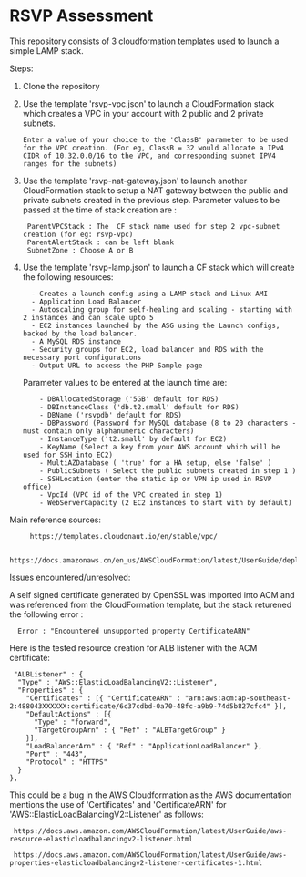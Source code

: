 # RSVP Assessment

This repository consists of 3 cloudformation templates used to launch a simple LAMP stack.

Steps:

1. Clone the repository

2. Use the template 'rsvp-vpc.json' to launch a CloudFormation stack which creates a VPC in your account with 2 public and 2 private subnets.

       Enter a value of your choice to the 'ClassB' parameter to be used for the VPC creation. (For eg, ClassB = 32 would allocate a IPv4 CIDR of 10.32.0.0/16 to the VPC, and corresponding subnet IPV4 ranges for the subnets)

3. Use the template 'rsvp-nat-gateway.json' to launch another CloudFormation stack to setup a NAT gateway between the public and private subnets created in the previous step. Parameter values to be passed at the time of stack creation are :
        
        ParentVPCStack : The  CF stack name used for step 2 vpc-subnet creation (for eg: rsvp-vpc)
        ParentAlertStack : can be left blank
        SubnetZone : Choose A or B
        
4. Use the template 'rsvp-lamp.json' to launch a CF stack which will create the following resources:

         - Creates a launch config using a LAMP stack and Linux AMI
         - Application Load Balancer
         - Autoscaling group for self-healing and scaling - starting with 2 instances and can scale upto 5
         - EC2 instances launched by the ASG using the Launch configs, backed by the load balancer.
         - A MySQL RDS instance
         - Security groups for EC2, load balancer and RDS with the necessary port configurations
         - Output URL to access the PHP Sample page
         
    Parameter values to be entered at the launch time are:
    
           - DBAllocatedStorage ('5GB' default for RDS)
           - DBInstanceClass ('db.t2.small' default for RDS)
           - DBName ('rsvpdb' default for RDS)
           - DBPassword (Password for MySQL database (8 to 20 characters - must contain only alphanumeric characters)
           - InstanceType ('t2.small' by default for EC2)
           - KeyName (Select a key from your AWS account which will be used for SSH into EC2)
           - MultiAZDatabase ( 'true' for a HA setup, else 'false' )
           - PublicSubnets ( Select the public subnets created in step 1 )
           - SSHLocation (enter the static ip or VPN ip used in RSVP office)
           - VpcId (VPC id of the VPC created in step 1)
           - WebServerCapacity (2 EC2 instances to start with by default)
  

Main reference sources:

         https://templates.cloudonaut.io/en/stable/vpc/
         
         https://docs.amazonaws.cn/en_us/AWSCloudFormation/latest/UserGuide/deploying.applications.html



         
Issues encountered/unresolved:

A self signed certificate generated by OpenSSL was imported into ACM and was referenced from the CloudFormation template, but the stack returened the following error :  

      Error : "Encountered unsupported property CertificateARN"


Here is the tested resource creation for ALB listener with the ACM certificate: 

     "ALBListener" : {
      "Type" : "AWS::ElasticLoadBalancingV2::Listener",
      "Properties" : {
        "Certificates" : [{ "CertificateARN" : "arn:aws:acm:ap-southeast-2:488043XXXXXX:certificate/6c37cdbd-0a70-48fc-a9b9-74d5b827cfc4" }],
        "DefaultActions" : [{
          "Type" : "forward",
          "TargetGroupArn" : { "Ref" : "ALBTargetGroup" }
        }],
        "LoadBalancerArn" : { "Ref" : "ApplicationLoadBalancer" },
        "Port" : "443",
        "Protocol" : "HTTPS"
      }
    },

This could be a bug in the AWS Cloudformation as the AWS documentation mentions the use of 'Certificates' and 'CertificateARN' for 'AWS::ElasticLoadBalancingV2::Listener' as follows:

     https://docs.aws.amazon.com/AWSCloudFormation/latest/UserGuide/aws-resource-elasticloadbalancingv2-listener.html
     
     https://docs.aws.amazon.com/AWSCloudFormation/latest/UserGuide/aws-properties-elasticloadbalancingv2-listener-certificates-1.html
 
 
 
 

